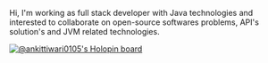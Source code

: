 Hi,
I'm working as full stack developer with Java technologies and interested to collaborate on open-source softwares problems, API's solution's and JVM related technologies.

[![@ankittiwari0105's Holopin board](https://holopin.me/ankittiwari0105)](https://holopin.io/@ankittiwari0105)


<!---
ankittiwari0105/ankittiwari0105 is a ✨ special ✨ repository because its `README.md` (this file) appears on your GitHub profile.
You can click the Preview link to take a look at your changes.
--->
